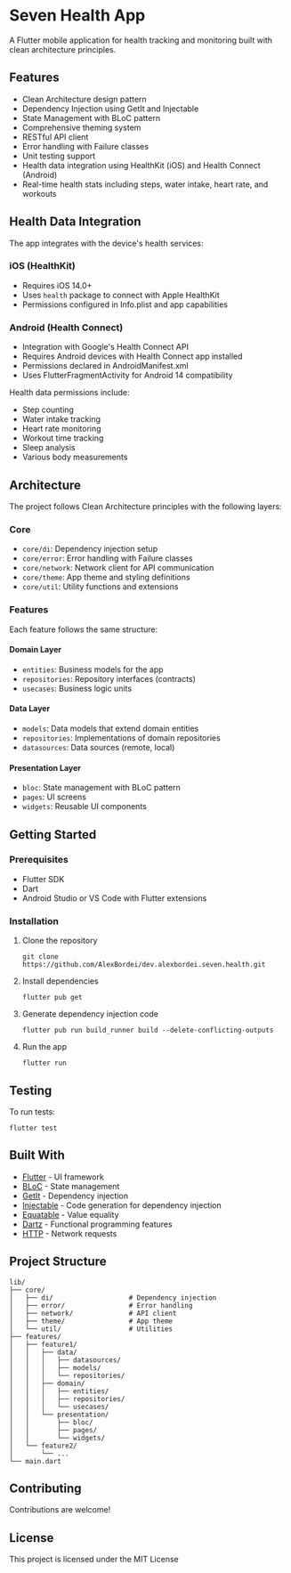 # Seven Health App

A Flutter mobile application for health tracking and monitoring built with clean architecture principles.

## Features

- Clean Architecture design pattern
- Dependency Injection using GetIt and Injectable
- State Management with BLoC pattern
- Comprehensive theming system
- RESTful API client
- Error handling with Failure classes
- Unit testing support
- Health data integration using HealthKit (iOS) and Health Connect (Android)
- Real-time health stats including steps, water intake, heart rate, and workouts

## Health Data Integration

The app integrates with the device's health services:

### iOS (HealthKit)
- Requires iOS 14.0+
- Uses `health` package to connect with Apple HealthKit
- Permissions configured in Info.plist and app capabilities

### Android (Health Connect)
- Integration with Google's Health Connect API
- Requires Android devices with Health Connect app installed
- Permissions declared in AndroidManifest.xml
- Uses FlutterFragmentActivity for Android 14 compatibility

Health data permissions include:
- Step counting
- Water intake tracking
- Heart rate monitoring
- Workout time tracking
- Sleep analysis
- Various body measurements

## Architecture

The project follows Clean Architecture principles with the following layers:

### Core
- `core/di`: Dependency injection setup
- `core/error`: Error handling with Failure classes
- `core/network`: Network client for API communication
- `core/theme`: App theme and styling definitions
- `core/util`: Utility functions and extensions

### Features
Each feature follows the same structure:

#### Domain Layer
- `entities`: Business models for the app
- `repositories`: Repository interfaces (contracts)
- `usecases`: Business logic units

#### Data Layer
- `models`: Data models that extend domain entities
- `repositories`: Implementations of domain repositories
- `datasources`: Data sources (remote, local)

#### Presentation Layer
- `bloc`: State management with BLoC pattern
- `pages`: UI screens
- `widgets`: Reusable UI components

## Getting Started

### Prerequisites

- Flutter SDK
- Dart
- Android Studio or VS Code with Flutter extensions

### Installation

1. Clone the repository
   ```
   git clone https://github.com/AlexBordei/dev.alexbordei.seven.health.git
   ```

2. Install dependencies
   ```
   flutter pub get
   ```

3. Generate dependency injection code
   ```
   flutter pub run build_runner build --delete-conflicting-outputs
   ```

4. Run the app
   ```
   flutter run
   ```

## Testing

To run tests:
```
flutter test
```

## Built With

- [Flutter](https://flutter.dev/) - UI framework
- [BLoC](https://bloclibrary.dev/) - State management
- [GetIt](https://pub.dev/packages/get_it) - Dependency injection
- [Injectable](https://pub.dev/packages/injectable) - Code generation for dependency injection
- [Equatable](https://pub.dev/packages/equatable) - Value equality
- [Dartz](https://pub.dev/packages/dartz) - Functional programming features
- [HTTP](https://pub.dev/packages/http) - Network requests

## Project Structure

```
lib/
├── core/
│   ├── di/                   # Dependency injection
│   ├── error/                # Error handling
│   ├── network/              # API client
│   ├── theme/                # App theme
│   └── util/                 # Utilities
├── features/
│   ├── feature1/
│   │   ├── data/
│   │   │   ├── datasources/
│   │   │   ├── models/
│   │   │   └── repositories/
│   │   ├── domain/
│   │   │   ├── entities/
│   │   │   ├── repositories/
│   │   │   └── usecases/
│   │   └── presentation/
│   │       ├── bloc/
│   │       ├── pages/
│   │       └── widgets/
│   └── feature2/
│       └── ...
└── main.dart
```

## Contributing

Contributions are welcome!

## License

This project is licensed under the MIT License
